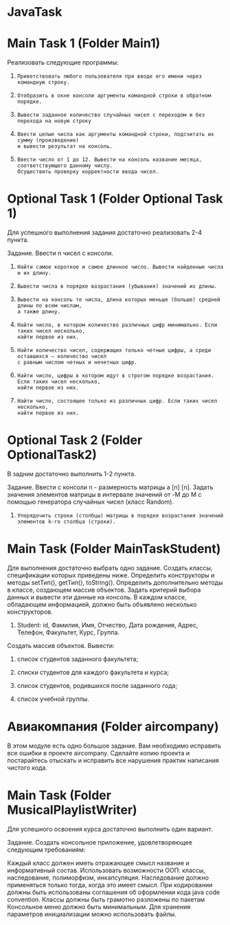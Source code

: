 # JavaTask
# Main Task 1 (Folder Main1)

Реализовать следующие программы:
1.     Приветствовать любого пользователя при вводе его имени через командную строку.

2.     Отобразить в окне консоли аргументы командной строки в обратном порядке.

3.     Вывести заданное количество случайных чисел с переходом и без перехода на новую строку

4.     Ввести целые числа как аргументы командной строки, подсчитать их сумму (произведение) 
       и вывести результат на консоль.

5.     Ввести число от 1 до 12. Вывести на консоль название месяца, соответствующего данному числу. 
       Осуществить проверку корректности ввода чисел.


# Optional Task 1 (Folder Optional Task 1)
Для успешного выполнения задания достаточно реализовать 2-4 пункта.

Задание. Ввести n чисел с консоли.
1.     Найти самое короткое и самое длинное число. Вывести найденные числа и их длину.

2.     Вывести числа в порядке возрастания (убывания) значений их длины.

3.     Вывести на консоль те числа, длина которых меньше (больше) средней длины по всем числам, 
       а также длину.

4.     Найти число, в котором количество различных цифр минимально. Если таких чисел несколько, 
       найти первое из них.

5.     Найти количество чисел, содержащих только четные цифры, а среди оставшихся — количество чисел 
       с равным числом четных и нечетных цифр.

6.     Найти число, цифры в котором идут в строгом порядке возрастания. Если таких чисел несколько, 
       найти первое из них.

7.     Найти число, состоящее только из различных цифр. Если таких чисел несколько, 
       найти первое из них.

# Optional Task 2 (Folder OptionalTask2)
В заднии достаточно выполнить 1-2 пункта.

Задание. Ввести с консоли n - размерность матрицы a [n] [n]. Задать значения элементов матрицы в интервале значений от -M до M с помощью генератора случайных чисел (класс Random).
1.     Упорядочить строки (столбцы) матрицы в порядке возрастания значений элементов k-го столбца (строки).

# Main Task (Folder MainTaskStudent)
Для выполнения достаточно выбрать одно задание.
Создать классы, спецификации которых приведены ниже. Определить конструкторы и методы setТип(), getТип(), toString(). Определить дополнительно методы в классе, создающем массив объектов. Задать критерий выбора данных и вывести эти данные на консоль. В каждом классе, обладающем информацией, должно быть объявлено несколько конструкторов.

1. Student: id, Фамилия, Имя, Отчество, Дата рождения, Адрес, Телефон, Факультет, Курс, Группа.

Создать массив объектов. Вывести:

1) список студентов заданного факультета;

2) списки студентов для каждого факультета и курса;

3) список студентов, родившихся после заданного года;

4) список учебной группы.

# Авиакомпания (Folder aircompany)
В этом модуле есть одно большое задание. Вам необходимо исправить все ошибки в проекте aircompany. Сделайте копию проекта и постарайтесь отыскать и исправить все нарушения практик написания чистого кода.

# Main Task (Folder MusicalPlaylistWriter)
Для успешного освоения курса достаточно выполнить один вариант.
 
Задание. Создать консольное приложение, удовлетворяющее следующим требованиям:

Каждый класс должен иметь отражающее смысл название и информативный состав.
Использовать возможности ООП: классы, наследование, полиморфизм, инкапсуляция.
Наследование должно применяться только тогда, когда это имеет смысл.
При кодировании должны быть использованы соглашения об оформлении кода java code convention.
Классы должны быть грамотно разложены по пакетам
Консольное меню должно быть минимальным.
Для хранения параметров инициализации можно использовать файлы.
